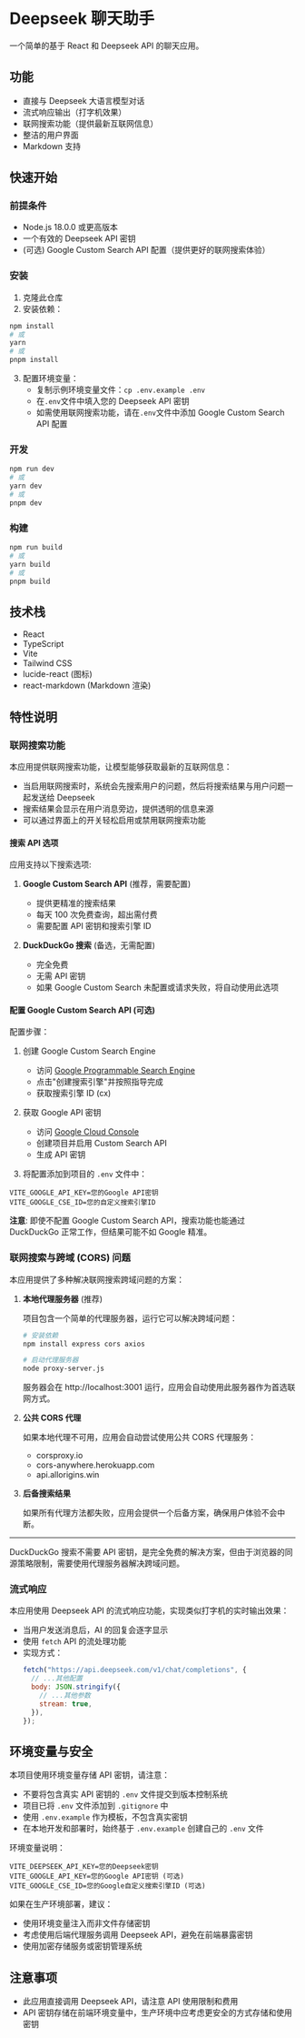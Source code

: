 # Deepseek 聊天助手

一个简单的基于 React 和 Deepseek API 的聊天应用。

## 功能

- 直接与 Deepseek 大语言模型对话
- 流式响应输出（打字机效果）
- 联网搜索功能（提供最新互联网信息）
- 整洁的用户界面
- Markdown 支持

## 快速开始

### 前提条件

- Node.js 18.0.0 或更高版本
- 一个有效的 Deepseek API 密钥
- (可选) Google Custom Search API 配置（提供更好的联网搜索体验）

### 安装

1. 克隆此仓库
2. 安装依赖：

```bash
npm install
# 或
yarn
# 或
pnpm install
```

3. 配置环境变量：
   - 复制示例环境变量文件：`cp .env.example .env`
   - 在`.env`文件中填入您的 Deepseek API 密钥
   - 如需使用联网搜索功能，请在`.env`文件中添加 Google Custom Search API 配置

### 开发

```bash
npm run dev
# 或
yarn dev
# 或
pnpm dev
```

### 构建

```bash
npm run build
# 或
yarn build
# 或
pnpm build
```

## 技术栈

- React
- TypeScript
- Vite
- Tailwind CSS
- lucide-react (图标)
- react-markdown (Markdown 渲染)

## 特性说明

### 联网搜索功能

本应用提供联网搜索功能，让模型能够获取最新的互联网信息：

- 当启用联网搜索时，系统会先搜索用户的问题，然后将搜索结果与用户问题一起发送给 Deepseek
- 搜索结果会显示在用户消息旁边，提供透明的信息来源
- 可以通过界面上的开关轻松启用或禁用联网搜索功能

#### 搜索 API 选项

应用支持以下搜索选项:

1. **Google Custom Search API** (推荐，需要配置)

   - 提供更精准的搜索结果
   - 每天 100 次免费查询，超出需付费
   - 需要配置 API 密钥和搜索引擎 ID

2. **DuckDuckGo 搜索** (备选，无需配置)
   - 完全免费
   - 无需 API 密钥
   - 如果 Google Custom Search 未配置或请求失败，将自动使用此选项

#### 配置 Google Custom Search API (可选)

配置步骤：

1. 创建 Google Custom Search Engine

   - 访问 [Google Programmable Search Engine](https://programmablesearchengine.google.com/about/)
   - 点击"创建搜索引擎"并按照指导完成
   - 获取搜索引擎 ID (cx)

2. 获取 Google API 密钥

   - 访问 [Google Cloud Console](https://console.cloud.google.com/)
   - 创建项目并启用 Custom Search API
   - 生成 API 密钥

3. 将配置添加到项目的 `.env` 文件中：

```
VITE_GOOGLE_API_KEY=您的Google API密钥
VITE_GOOGLE_CSE_ID=您的自定义搜索引擎ID
```

**注意**: 即使不配置 Google Custom Search API，搜索功能也能通过 DuckDuckGo 正常工作，但结果可能不如 Google 精准。

### 联网搜索与跨域 (CORS) 问题

本应用提供了多种解决联网搜索跨域问题的方案：

1. **本地代理服务器** (推荐)

   项目包含一个简单的代理服务器，运行它可以解决跨域问题：

   ```bash
   # 安装依赖
   npm install express cors axios

   # 启动代理服务器
   node proxy-server.js
   ```

   服务器会在 http://localhost:3001 运行，应用会自动使用此服务器作为首选联网方式。

2. **公共 CORS 代理**

   如果本地代理不可用，应用会自动尝试使用公共 CORS 代理服务：

   - corsproxy.io
   - cors-anywhere.herokuapp.com
   - api.allorigins.win

3. **后备搜索结果**

   如果所有代理方法都失败，应用会提供一个后备方案，确保用户体验不会中断。

---

DuckDuckGo 搜索不需要 API 密钥，是完全免费的解决方案，但由于浏览器的同源策略限制，需要使用代理服务器解决跨域问题。

### 流式响应

本应用使用 Deepseek API 的流式响应功能，实现类似打字机的实时输出效果：

- 当用户发送消息后，AI 的回复会逐字显示
- 使用 `fetch` API 的流处理功能
- 实现方式：
  ```javascript
  fetch("https://api.deepseek.com/v1/chat/completions", {
    // ...其他配置
    body: JSON.stringify({
      // ...其他参数
      stream: true,
    }),
  });
  ```

## 环境变量与安全

本项目使用环境变量存储 API 密钥，请注意：

- 不要将包含真实 API 密钥的 `.env` 文件提交到版本控制系统
- 项目已将 `.env` 文件添加到 `.gitignore` 中
- 使用 `.env.example` 作为模板，不包含真实密钥
- 在本地开发和部署时，始终基于 `.env.example` 创建自己的 `.env` 文件

环境变量说明：

```
VITE_DEEPSEEK_API_KEY=您的Deepseek密钥
VITE_GOOGLE_API_KEY=您的Google API密钥 (可选)
VITE_GOOGLE_CSE_ID=您的Google自定义搜索引擎ID (可选)
```

如果在生产环境部署，建议：

- 使用环境变量注入而非文件存储密钥
- 考虑使用后端代理服务调用 Deepseek API，避免在前端暴露密钥
- 使用加密存储服务或密钥管理系统

## 注意事项

- 此应用直接调用 Deepseek API，请注意 API 使用限制和费用
- API 密钥存储在前端环境变量中，生产环境中应考虑更安全的方式存储和使用密钥
